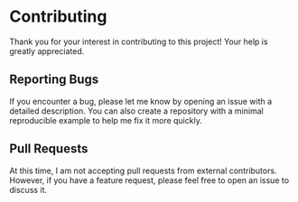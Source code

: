 # Contributing

Thank you for your interest in contributing to this project! Your help is greatly appreciated.

## Reporting Bugs

If you encounter a bug, please let me know by opening an issue with a detailed description. You can
also create a repository with a minimal reproducible example to help me fix it more quickly.

## Pull Requests

At this time, I am not accepting pull requests from external contributors. However, if you have a
feature request, please feel free to open an issue to discuss it.

